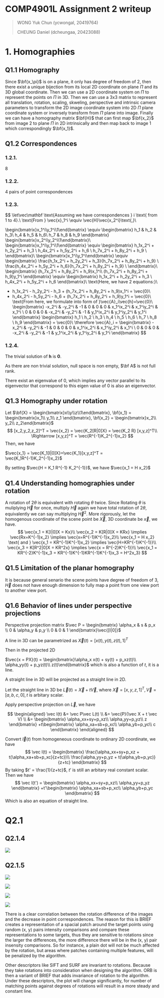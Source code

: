 # COMP4901L Assignment 2 writeup

> WONG Yuk Chun (ycwongal, 20419764)
>
> CHEUNG Daniel (dcheungaa, 20423088)

# 1. Homographies

## Q1.1 Homography

Since $\bf{x_\pi}$ is on a plane, it only has degree of freedom of 2, then there exist a unique bijection from its local 2D coordinate on plane $\Pi$ and its 3D global coordinate. Then we can use a 2D coordinate system on $\Pi$ to represent the points on $\Pi$ in 3D. Then we can use a 3x3 matrix to represent all translation, rotation, scaling, skweling, perspective and intrinsic camera parameters to transform the 2D image coordinate system into 2D $\Pi$ plane coordinate system or inversely transform from $\Pi$ plane into image. Finally we can have a homography matrix $\bf{H}$ that can first map $\bf{x_2}$ from image 2 to plane $\Pi$ in 2D intrinsically and then map back to image 1 which correspondingly $\bf{x_1}$. 

## Q1.2 Correspondences

### 1.2.1.

8

### 1.2.2.

4 pairs of point correspondences

### 1.2.3.

$$
\let\vec\mathbf
\text{Assuming we have correspondences } i \text{ from 1 to 4}.\\
\text{From } \vec{x}_1^i \equiv \vec{H}\vec{x_2^i}\text{,}\\

\begin{bmatrix}x_1^i\\y_1^i\\1\end{bmatrix} \equiv 
	\begin{bmatrix}
		h_1 & h_2 & h_3\\
		h_4 & h_5 & h_6\\
		h_7 & h_8 & h_9
    \end{bmatrix}
    \begin{bmatrix}x_2^i\\y_2^i\\1\end{bmatrix}\\
\begin{bmatrix}x_1^i\\y_1^i\\1\end{bmatrix} \equiv
	\begin{bmatrix}
		h_1x_2^i + h_2y_2^i + h_3 \\
		h_4x_2^i + h_5y_2^i + h_6 \\
		h_7x_2^i + h_8y_2^i + h_9 \\
    \end{bmatrix}\\
\begin{bmatrix}x_1^i\\y_1^i\end{bmatrix} \equiv
	\begin{bmatrix}
		\frac{h_1x_2^i + h_2y_2^i + h_3}{h_7x_2^i + h_8y_2^i + h_9} \\
		\frac{h_4x_2^i + h_5y_2^i + h_6}{h_7x_2^i + h_8y_2^i + h_9} \\
    \end{bmatrix}\\
\begin{bmatrix}
	(h_7x_2^i + h_8y_2^i + h_9)x_1^i\\
	(h_7x_2^i + h_8y_2^i + h_9)y_1^i
\end{bmatrix} \equiv
	\begin{bmatrix}
		h_1x_2^i + h_2y_2^i + h_3 \\
		h_4x_2^i + h_5y_2^i + h_6
    \end{bmatrix}\\
\text{Here, we have 2 equations:}\\
- h_1x_2^i - h_2y_2^i - h_3 + (h_7x_2^i + h_8y_2^i + h_9)x_1^i = \vec{0}\\
- h_4x_2^i - h_5y_2^i - h_6 + (h_7x_2^i + h_8y_2^i + h_9)y_1^i = \vec{0}\\
\text{From here, we formulate into form of }\vec{A}_i\vec{h}=\vec{0}\\
\begin{bmatrix}
	-x_2^i & -y_2^i & -1 & 0 & 0 & 0 & x_1^ix_2^i & x_1^iy_2^i & x_1^i \\
	0 & 0 & 0 & -x_2^i & -y_2^i & -1 & y_1^ix_2^i & y_1^iy_2^i & y_1^i
\end{bmatrix}
	\begin{bmatrix}
		h_1 \\ h_2 \\ h_3 \\ h_4 \\ h_5 \\ h_6 \\ h_7 \\ h_8 \\ h_9
	\end{bmatrix} = \vec{0}\\
\therefore \vec{A}_i =
	\begin{bmatrix}
        -x_2^i & -y_2^i & -1 & 0 & 0 & 0 & x_1^ix_2^i & x_1^iy_2^i & x_1^i \\
        0 & 0 & 0 & -x_2^i & -y_2^i & -1 & y_1^ix_2^i & y_1^iy_2^i & y_1^i
    \end{bmatrix}
$$

### 1.2.4.

The trivial solution of $\mathbf{h}$ is $\mathbf{0}$.

As there are non trivial solution, null space is non empty, $\bf A$ is not full rank.

There exist an eigenvalue of 0, which implies any vector parallel to its eigenvector that correspond to this eigen value of 0 is also an eigenvector.

## Q1.3 Homography under rotation

Let $\bf{X} = \begin{bmatrix}x\\y\\z\\1\end{bmatrix}, \bf{x_1} = \begin{bmatrix}x_1\\ y_1\\ z_1 \end{bmatrix}, \bf{x_2} = \begin{bmatrix}x_2\\ y_2\\ z_2\end{bmatrix}$
$$
[x_2,y_2,z_2]^T = \vec{x_2} = \vec{K_2[R|0]X} = \vec{K_2 R} [x,y,z]^T\\
\Rightarrow [x,y,z]^T = \vec{R^{-1}K_2^{-1}x_2}
$$
Then, we have

 $\vec{x_1} = \vec{K_1[I|0]X}=\vec{K_1}[x,y,z]^T = \vec{K_1R^{-1}K_2^{-1}x_2}$

By setting $\vec{H = K_1 R^{-1} K_2^{-1}}$, we have $\vec{x_1 = H x_2}$

## Q1.4 Understanding homographies under rotation

A rotation of $2\theta$ is equivalent with rotating $\theta$ twice. Since Rotating $\theta$ is muliplying $\vec H$ for once, multiply $\vec H$ again we have total rotation of $2\theta$, equivalently we can say multiplying $\vec H^2$. More rigorously, let the homogenous coordinate of the scene point be $\vec X$, 3D coordinate be $\vec x$, we have.
$$
\vec{x_1 = K[I|0]X = Kx}\\
\vec{x_2 = K[R|0]X = KRx} \implies \vec{Rx=K^{-1}x_2} \implies \vec{x=R^{-1}K^{-1}x_2}\\
\vec{x_1 = H x_2} \text{ and } \vec{x_1 = KR^{-1}K^{-1}x_2} \implies \vec{H=KR^{-1}K^{-1}}\\
\vec{x_3 = K[R^2|0]X = KR^2x} \implies \vec{x = R^{-2}K^{-1}}\\
\vec{x_1 = KR^{-2}K^{-1}x_3 = KR^{-1}K^{-1}KR^{-1}K^{-1}x_3 = H^2x_3}
$$


## Q1.5 Limitation of the planar homography

It is because general senario the scene points have degree of freedom of 3, $\vec H$ does not have enough dimension to fully map a point from one view port to another view port.

## Q1.6 Behavior of lines under perspective projections

Perspective projection matrix $\vec P = \begin{bmatrix}
\alpha_x & s & p_x \\
0 & \alpha_y & p_y \\ 
0 & 0 & 1
\end{bmatrix}\vec{[I|0]}$

A line in 3D can be parametrized as $\vec{X}(t) = [x(t), y(t), z(t), 1]^T$

Then in the projected 2D

$\vec{x = PX}(t) = \begin{bmatrix}\alpha_x x(t) + sy(t) + p_xz(t)\\
\alpha_yy(t) + p_yz(t)\\
z(t)\end{bmatrix}$ which is also a function of $t$, it is a line.

A straight line in 3D will be projected as a straight line in 2D.

Let the straight line in 3D be $\vec L(t) = \vec X + t\vec V$, where $\vec X = [x,y,z,1]^T, \vec V = [a,b,c,0], t$ is arbitary scalar.

Apply perspective projection on $\vec L$, we have 

$$
\begin{aligned}
\vec l(t)
&= \vec P\vec L(t) \\
&= \vec{P}(\vec X + t \vec V) \\
&=
\begin{bmatrix}
	\alpha_xx+sy+p_xz\\
	\alpha_yy+p_yz\\
	z
\end{bmatrix}
+t\begin{bmatrix}
	\alpha_xa+sb+p_xc\\
	\alpha_yb+p_yc\\
	c
\end{bmatrix}
\end{aligned}
$$

Convert $\vec l(t)$ from homogeneous coordinate to ordinary 2D coordinate, we have
$$
\vec l(t) = 
\begin{bmatrix}
	\frac{\alpha_xx+sy+p_xz + t(\alpha_xa+sb+p_xc}{z+tc})\\
	\frac{\alpha_yy+p_yz + t(\alpha_yb+p_yc)}{z+tc}
\end{bmatrix}
$$
By taking $t' = \frac{1}{z+tc}$, $t’$ is still an arbitary real constant scalar. Then we have
$$
\vec l(t') = \begin{bmatrix}
	\alpha_xx+sy+p_xz\\
	\alpha_yy+p_yz
\end{bmatrix}
+t'\begin{bmatrix}
	\alpha_xa+sb+p_xc\\
	\alpha_yb+p_yc
\end{bmatrix}
$$
Which is also an equation of straight line.


# Q2.1

## Q2.1.4

![](saved_figures/2_1_4.png)

## Q2.1.5

![](saved_figures/2_1_5_0.png)

![](saved_figures/2_1_5_1.png)

![](saved_figures/2_1_5_2.png)

![](saved_figures/2_1_5_3.png)

There is a clear correlation between the rotation difference of the images and the decrease in point correspondences. The reason for this is BRIEF creates a representation of a spacial patch around the target points using random (x, y) pairs intensity comparisons and compare these representations to some targets, thus they are sensitive to rotations since the larger the differences, the more difference there will be in the (x, y) pair insensity comparisons. So for instance, a plain dot will not be much affected by the rotation, but areas where patches containing multiple features, will be penalized by the algorithm.

Other descriptors like SIFT and SURF are invariant to rotations. Because they take rotations into consideration when designing the algorithm. ORB is then a variant of BRIEF that adds invariance of rotation to the algorithm. Under these descriptors, the plot will change significantly, for number of matching points against degrees of rotations will result in a more steady and constant line.
